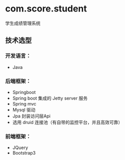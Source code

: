 # com.score.student
学生成绩管理系统

## 技术选型

### 开发语言：
* Java
### 后端框架：
* Springboot
* Spring boot 集成的 Jetty server 服务
* Spring mvc 
* Mysql 驱动
* Jpa 封装访问层Api
* 选用 druid 连接池（有自带的监控平台，并且高效可靠）
### 前端框架：
* JQuery
* Bootstrap3
